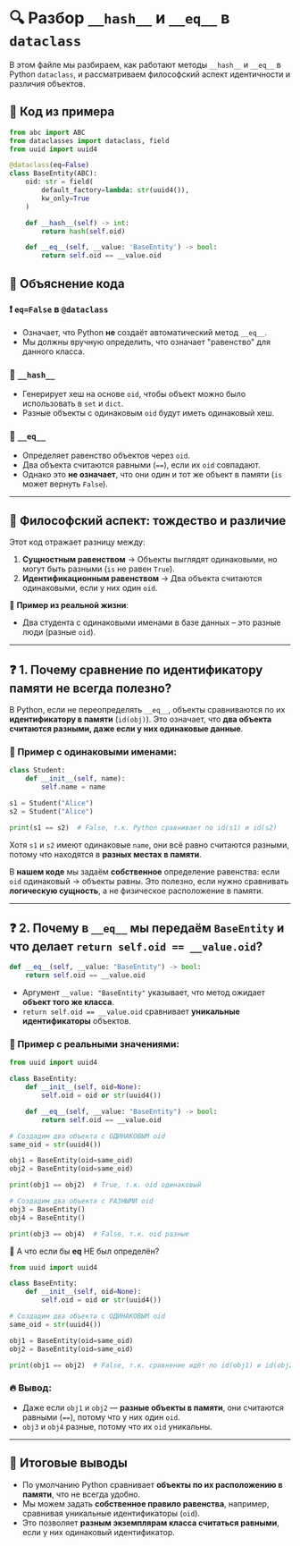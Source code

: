 # 🔍 Разбор `__hash__` и `__eq__` в `dataclass`

В этом файле мы разбираем, как работают методы `__hash__` и `__eq__` в Python `dataclass`, и рассматриваем философский аспект идентичности и различия объектов.

## 📌 Код из примера

```python
from abc import ABC
from dataclasses import dataclass, field
from uuid import uuid4

@dataclass(eq=False)
class BaseEntity(ABC):
    oid: str = field(
        default_factory=lambda: str(uuid4()),
        kw_only=True
    )

    def __hash__(self) -> int:
        return hash(self.oid)

    def __eq__(self, __value: 'BaseEntity') -> bool:
        return self.oid == __value.oid
```

## 📜 Объяснение кода

### ❗ `eq=False` в `@dataclass`
- Означает, что Python **не** создаёт автоматический метод `__eq__`.
- Мы должны вручную определить, что означает "равенство" для данного класса.

### 🔑 `__hash__`
- Генерирует хеш на основе `oid`, чтобы объект можно было использовать в `set` и `dict`.
- Разные объекты с одинаковым `oid` будут иметь одинаковый хеш.

### 🔄 `__eq__`
- Определяет равенство объектов через `oid`.
- Два объекта считаются равными (`==`), если их `oid` совпадают.
- Однако это **не означает**, что они один и тот же объект в памяти (`is` может вернуть `False`).

---

## 🧠 Философский аспект: тождество и различие

Этот код отражает разницу между:
1. **Сущностным равенством** → Объекты выглядят одинаковыми, но могут быть разными (`is` не равен `True`).
2. **Идентификационным равенством** → Два объекта считаются одинаковыми, если у них один `oid`.

🔹 **Пример из реальной жизни**:
- Два студента с одинаковыми именами в базе данных – это разные люди (разные `oid`).


---

## ❓ 1. Почему сравнение по идентификатору памяти не всегда полезно?

В Python, если не переопределять `__eq__`, объекты сравниваются по их **идентификатору в памяти** (`id(obj)`). Это означает, что **два объекта считаются разными, даже если у них одинаковые данные**.

### 🔹 Пример с одинаковыми именами:

```python
class Student:
    def __init__(self, name):
        self.name = name

s1 = Student("Alice")
s2 = Student("Alice")

print(s1 == s2)  # False, т.к. Python сравнивает по id(s1) и id(s2)
```

Хотя `s1` и `s2` имеют одинаковые `name`, они всё равно считаются разными, потому что находятся в **разных местах в памяти**.

В **нашем коде** мы задаём **собственное** определение равенства: если `oid` одинаковый → объекты равны. Это полезно, если нужно сравнивать **логическую сущность**, а не физическое расположение в памяти.

---

## ❓ 2. Почему в `__eq__` мы передаём `BaseEntity` и что делает `return self.oid == __value.oid`?

```python
def __eq__(self, __value: "BaseEntity") -> bool:
    return self.oid == __value.oid
```

- Аргумент `__value: "BaseEntity"` указывает, что метод ожидает **объект того же класса**.
- `return self.oid == __value.oid` сравнивает **уникальные идентификаторы** объектов.

### 🔹 Пример с реальными значениями:

```python
from uuid import uuid4

class BaseEntity:
    def __init__(self, oid=None):
        self.oid = oid or str(uuid4())

    def __eq__(self, __value: "BaseEntity") -> bool:
        return self.oid == __value.oid

# Создадим два объекта с ОДИНАКОВЫМ oid
same_oid = str(uuid4())

obj1 = BaseEntity(oid=same_oid)
obj2 = BaseEntity(oid=same_oid)

print(obj1 == obj2)  # True, т.к. oid одинаковый

# Создадим два объекта с РАЗНЫМИ oid
obj3 = BaseEntity()
obj4 = BaseEntity()

print(obj3 == obj4)  # False, т.к. oid разные
```
🛑 А что если бы __eq__ НЕ был определён?

```python
from uuid import uuid4

class BaseEntity:
    def __init__(self, oid=None):
        self.oid = oid or str(uuid4())

# Создадим два объекта с ОДИНАКОВЫМ oid
same_oid = str(uuid4())

obj1 = BaseEntity(oid=same_oid)
obj2 = BaseEntity(oid=same_oid)

print(obj1 == obj2)  # False, т.к. сравнение идёт по id(obj1) и id(obj2)
```

### 🔥 Вывод:
- Даже если `obj1` и `obj2` — **разные объекты в памяти**, они считаются равными (`==`), потому что у них один `oid`.
- `obj3` и `obj4` разные, потому что их `oid` уникальны.

---

## 📌 Итоговые выводы
- По умолчанию Python сравнивает **объекты по их расположению в памяти**, что не всегда удобно.
- Мы можем задать **собственное правило равенства**, например, сравнивая уникальные идентификаторы (`oid`).
- Это позволяет **разным экземплярам класса считаться равными**, если у них одинаковый идентификатор.

